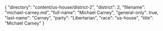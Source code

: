 {
  "directory": "content/us-house/district-2",
  "district": 2,
  "filename": "michael-carney.md",
  "full-name": "Michael Carney",
  "general-only": true,
  "last-name": "Carney",
  "party": "Libertarian",
  "race": "us-house",
  "title": "Michael Carney"
}

